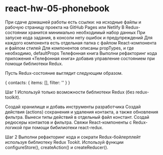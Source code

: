 # react-hw-05-phonebook

При сдаче домашней работы есть ссылки: на исходные файлы и рабочую страницу
проекта на GitHub Pages или Netlify В Redux-состоянии хранится минимально
необходимый набор данных При запуске кода задания, в консоли нету ошибок и
предупреждений Для каждого компонента есть отдельная папка с файлом
React-компонента и файлом стилей Для компонентов описаны propTypes, и где
необходимо, defaultProps Телефонная книга Выполни рефакторинг кода приложения
«Телефонная книга» добавив управление состоянием при помощи библиотеки Redux.

Пусть Redux-состояние выглядит следующим образом.

{ contacts: { items: [], filter: '' } }

Шаг 1 Используй только возможности библиотеки Redux (без redux-toolkit).

Создай хранилище и добавь инструменты разработчика Создай действия (actions)
сохранения и удаления контакта, а также обновления фильтра. Вынеси типы действий
в отдельный файл констант. Создай редюсеры контактов и фильтра. Свяжи
React-компоненты с Redux-логикой при помощи бибилиотеки react-redux.

Шаг 2 Выполни рефакторинг кода и сократи Redux-бойлерплейт используя библиотеку
Redux Tookit. Используй функции configureStore(), createAction() и
createReducer().
